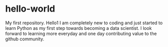 # hello-world
My first repository.
Hello1
I am completely new to coding and just started to learn Python as my first step towards becoming a data scientist. I look forward to learning more everyday and one day contributing value to the github community.
